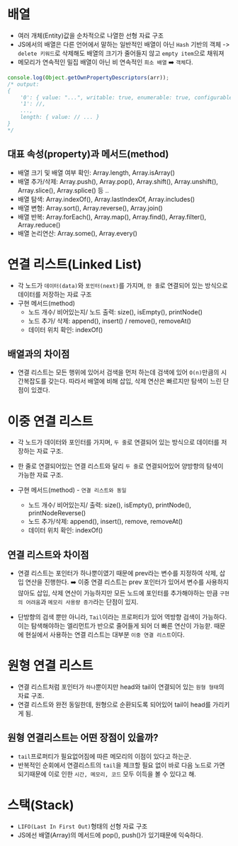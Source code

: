 # 배열

-   여러 개체(Entity)값을 순차적으로 나열한 선형 자료 구조
-   JS에서의 배열은 다른 언어에서 말하는 일반적인 배열이 아닌 `Hash` 기반의 객체 -> `delete 키워드`로 삭제해도 배열의 크기가 줄어들지 않고 `empty item`으로 채워져
-   메모리가 연속적인 밀집 배열이 아닌 비 연속적인 `희소 배열` ➡️ `객체`다.

```javascript
console.log(Object.getOwnPropertyDescriptors(arr));
/* output:
{
    '0': { value: "...", writable: true, enumerable: true, configurable: true},
    '1': //,
    ...,
    length: { value: // ... }
}
*/
```

## 대표 속성(property)과 메서드(method)

-   배열 크기 및 배열 여부 확인: Array.length, Array.isArray()
-   배열 추가/삭제: Array.push(), Array.pop(), Array.shift(), Array.unshift(), Array.slice(), Array.splice() 등 ..
-   배열 탐색: Array.indexOf(), Array.lastIndexOf, Array.includes()
-   배열 변형: Array.sort(), Array.reverse(), Array.join()
-   배열 반복: Array.forEach(), Array.map(), Array.find(), Array.filter(), Array.reduce()
-   배열 논리연산: Array.some(), Array.every()

# 연결 리스트(Linked List)

-   각 노드가 `데이터(data)`와 `포인터(next)`를 가지며, `한 줄`로 연결되어 있는 방식으로 데이터를 저장하는 자료 구조
-   구현 메서드(method)
    -   노드 개수/ 비어있는지/ 노드 출력: size(), isEmpty(), printNode()
    -   노드 추가/ 삭제: append(), insert() / remove(), removeAt()
    -   데이터 위치 확인: indexOf()

## 배열과의 차이점

-   연결 리스트는 모든 행위에 있어서 검색을 먼저 하는데 검색에 있어 `O(n)`만큼의 시간복잡도를 갖는다. 따라서 배열에 비해 삽입, 삭제 연산은 빠르지만 탐색이 느린 단점이 있겠다.

# 이중 연결 리스트

-   각 노드가 데이터와 포인터를 가지며, `두 줄`로 연결되어 있는 방식으로 데이터를 저장하는 자료 구조.
-   한 줄로 연결되어있는 연결 리스트와 달리 `두 줄`로 연결되어있어 양방향의 탐색이 가능한 자료 구조.

-   구현 메서드(method) - `연결 리스트와 동일`
    -   노드 개수/ 비어있는지/ 출력: size(), isEmpty(), printNode(), printNodeReverse()
    -   노드 추가/삭제: append(), insert(), remove, removeAt()
    -   데이터 위치 확인: indexOf()

## 연결 리스트와 차이점

-   연결 리스트는 포인터가 하나뿐이였기 때문에 prev라는 변수를 지정하여 삭제, 삽입 연산을 진행한다. ➡️ 이중 연결 리스트는 prev 포인터가 있어서 변수를 사용하지 않아도 삽입, 삭제 연산이 가능하지만 모든 노드에 포인터를 추가해야하는 만큼 `구현의 어려움`과 `메모리 사용량 증가`라는 단점이 있지.

-   단방향의 검색 뿐만 아니라, `Tail`이라는 프로퍼티가 있어 역방향 검색이 가능하다. 이는 탐색해야하는 엘리먼트가 반으로 줄어들게 되어 더 빠른 연산이 가능핟. 때문에 현실에서 사용하는 연결 리스트는 대부분 `이중 연결 리스트`이다.

# 원형 연결 리스트

-   연결 리스트처럼 포인터가 `하나`뿐이지만 head와 tail이 연결되어 있는 `원형 형태`의 자료 구조.
-   연결 리스트와 완전 동일한데, 원형으로 순환되도록 되어있어 tail이 head를 가리키게 됨.

## 원형 연결리스트는 어떤 장점이 있을까?

-   `tail`프로퍼티가 필요없어짐에 따른 메모리의 이점이 있다고 하는군.
-   반복적인 순회에서 연결리스트의 `tail`을 체크할 필요 없이 바로 다음 노드로 가면 되기때문에 이로 인한 `시간, 메모리, 코드` 모두 이득을 볼 수 있다고 해.

# 스택(Stack)

-   `LIFO(Last In First Out)`형태의 선형 자료 구조
-   JS에선 배열(Array)의 메서드에 pop(), push()가 있기때문에 익숙하다.